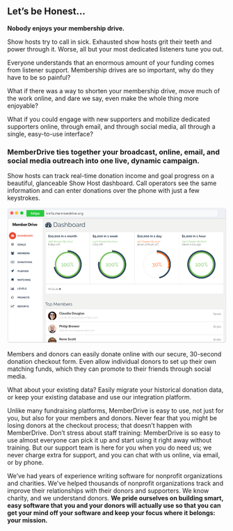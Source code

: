 ## Let’s be Honest...

**Nobody enjoys your membership drive.**

Show hosts try to call in sick. Exhausted show hosts grit their teeth and power through it. Worse, all but your most dedicated listeners tune you out.

Everyone understands that an enormous amount of your funding comes from listener support. Membership drives are so important, why do they have to be so painful?

What if there was a way to shorten your membership drive, move much of the work online, and dare we say, even make the whole thing more enjoyable?

What if you could engage with new supporters and mobilize dedicated supporters online, through email, and through social media, all through a single, easy-to-use interface?

<h3 class="highlight">MemberDrive ties together your broadcast, online, email, and social media outreach into one live, dynamic campaign.</h3>

Show hosts can track real-time donation income and goal progress on a beautiful, glanceable Show Host dashboard. Call operators see the same information and can enter donations over the phone with just a few keystrokes.

<img src="/img/screenshots/MemberDrive-Dashboard.png" class="img-responsive">

Members and donors can easily donate online with our secure, 30-second donation checkout form. Even allow individual donors to set up their own matching funds, which they can promote to their friends through social media.

What about your existing data? Easily migrate your historical donation data, or keep your existing database and use our integration platform.

Unlike many fundraising platforms, MemberDrive is easy to use, not just for you, but also for your members and donors. Never fear that you might be losing donors at the checkout process; that doesn’t happen with MemberDrive. Don’t stress about staff training: MemberDrive is so easy to use almost everyone can pick it up and start using it right away without training. But our support team is here for you when you do need us; we never charge extra for support, and you can chat with us online, via email, or by phone.

We’ve had years of experience writing software for nonprofit organizations and charities. We've helped thousands of nonprofit organizations track and improve their relationships with their donors and supporters. We know charity, and we understand donors. <strong class="highlight">We pride ourselves on building smart, easy software that you and your donors will actually use so that you can get your mind off your software and keep your focus where it belongs: your mission.</strong>
